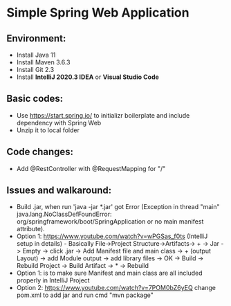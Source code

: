 # Simple Spring Web Application

## Environment:
- Install Java 11
- Install Maven 3.6.3
- Install Git 2.3
- Install <b>IntelliJ 2020.3 IDEA</b> or <b>Visual Studio Code</b>

## Basic codes:
- Use https://start.spring.io/ to initializr boilerplate and include dependency with Spring Web
- Unzip it to local folder

## Code changes:
- Add @RestController with @RequestMapping for "/" 

## Issues and walkaround: 
- Build .jar, when run 'java -jar *.jar' got Error (Exception in thread "main" java.lang.NoClassDefFoundError: org/springframework/boot/SpringApplication or no main manifest attribute). 
-  Option 1: https://www.youtube.com/watch?v=wPGSas_f0ts (IntelliJ setup in details) - Basically File->Project Structure->Artifacts-> + -> Jar -> Empty -> click .jar -> Add Manifest file and main class -> + (output Layout) -> add Module output -> add library files -> OK -> Build -> Rebuild Project -> Build Artifact -> * -> Rebuild
-  Option 1: is to make sure Manifest and main class are all included properly in IntelliJ Project 
-  Option 2: https://www.youtube.com/watch?v=7POM0bZ6yEQ change pom.xml to add <packaging>jar</packaging> and run cmd "mvn package"


